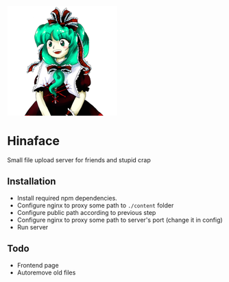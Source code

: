 ![Hinaface](https://raw.githubusercontent.com/kotborealis/hinaface/master/hinaface.png)

# Hinaface

Small file upload server for friends and stupid crap

## Installation

* Install required npm dependencies.
* Configure nginx to proxy some path to `./content` folder
* Configure public path according to previous step
* Configure nginx to proxy some path to server's port (change it in config)
* Run server

## Todo

* Frontend page
* Autoremove old files